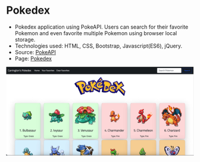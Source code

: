 # Pokedex

- Pokedex application using PokeAPI. Users can search for their favorite Pokemon and even favorite multiple Pokemon using browser local storage.
- Technologies used: HTML, CSS, Bootstrap, Javascript(ES6), jQuery.
- Source: [PokeAPI](https://pokeapi.co/)
- Page: [Pokedex](https://dev1.d2aq2jzg5h89fj.amplifyapp.com)

![](img/Pokedex-Home-Page.jpg)
